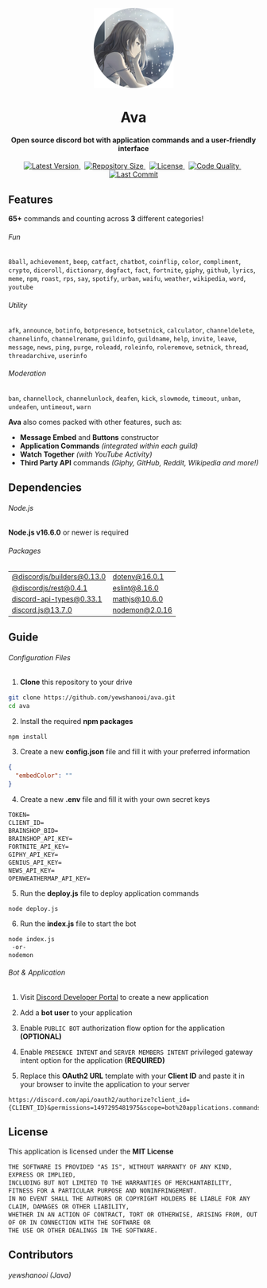 <p align="center">
    <img src=".github/readme_icon.png" width="161" height="161"/>
</p>

<h1 align="center">
    Ava
    <br/>
</h1>

<h4 align="center">Open source discord bot with application commands and a user-friendly interface</h4>

<p align="center">
        <a href="https://github.com/yewshanooi/ava/releases/">
            <img alt="Latest Version" src="https://img.shields.io/github/v/release/yewshanooi/ava?include_prereleases&style=flat-square">
        </a>
    &nbsp;
        <a href="https://github.com/yewshanooi/ava/">
            <img alt="Repository Size" src="https://img.shields.io/github/repo-size/yewshanooi/ava?style=flat-square">
        </a>
    &nbsp;
        <a href="https://github.com/yewshanooi/ava/blob/main/LICENSE">
            <img alt="License" src="https://img.shields.io/github/license/yewshanooi/ava?style=flat-square">
        </a>
    &nbsp;
        <a href="https://www.codefactor.io/repository/github/yewshanooi/ava/">
            <img alt="Code Quality" src="https://img.shields.io/codefactor/grade/github/yewshanooi/ava?style=flat-square">
        </a>
    &nbsp;
        <a href="https://github.com/yewshanooi/ava/commits/">
            <img alt="Last Commit" src="https://img.shields.io/github/last-commit/yewshanooi/ava?style=flat-square">
        </a>
</p>

## Features
**65+** commands and counting across **3** different categories!
###### Fun
`8ball`, `achievement`, `beep`, `catfact`, `chatbot`, `coinflip`, `color`, `compliment`, `crypto`, `diceroll`, `dictionary`, `dogfact`, `fact`, `fortnite`, `giphy`, `github`, `lyrics`, `meme`, `npm`, `roast`, `rps`, `say`, `spotify`, `urban`, `waifu`, `weather`, `wikipedia`, `word`, `youtube`

###### Utility
`afk`, `announce`, `botinfo`, `botpresence`, `botsetnick`, `calculator`, `channeldelete`, `channelinfo`, `channelrename`, `guildinfo`, `guildname`, `help`, `invite`, `leave`, `message`, `news`, `ping`, `purge`, `roleadd`, `roleinfo`, `roleremove`, `setnick`, `thread`, `threadarchive`, `userinfo`

###### Moderation
`ban`, `channellock`, `channelunlock`, `deafen`, `kick`, `slowmode`, `timeout`, `unban`, `undeafen`, `untimeout`, `warn`

**Ava** also comes packed with other features, such as:
- **Message Embed** and **Buttons** constructor
- **Application Commands** *(integrated within each guild)*
- **Watch Together** *(with YouTube Activity)*
- **Third Party API** commands *(Giphy, GitHub, Reddit, Wikipedia and more!)*

## Dependencies
###### Node.js
**Node.js v16.6.0** or newer is required

###### Packages
<table>
  <tbody>
    <tr>
      <td><a href="https://www.npmjs.com/package/@discordjs/builders">@discordjs/builders@0.13.0</a></td>
      <td><a href="https://www.npmjs.com/package/dotenv">dotenv@16.0.1</a></td>
    </tr>
    <tr>
      <td><a href="https://www.npmjs.com/package/@discordjs/rest">@discordjs/rest@0.4.1</a></td>
      <td><a href="https://www.npmjs.com/package/eslint">eslint@8.16.0</a></td>
    </tr>
    <tr>
      <td><a href="https://www.npmjs.com/package/discord-api-types">discord-api-types@0.33.1</a></td>
      <td><a href="https://www.npmjs.com/package/mathjs">mathjs@10.6.0</a></td>
    </tr>
    <tr>
      <td><a href="https://www.npmjs.com/package/discord.js">discord.js@13.7.0</a></td>
      <td><a href="https://www.npmjs.com/package/nodemon">nodemon@2.0.16</a></td>
    </tr>
  </tbody>
</table>

## Guide
###### Configuration Files
1. **Clone** this repository to your drive
```sh
git clone https://github.com/yewshanooi/ava.git
cd ava
```
2. Install the required **npm packages**
```
npm install
```
3. Create a new **config.json** file and fill it with your preferred information
```json
{
  "embedColor": ""
}
```
4. Create a new **.env** file and fill it with your own secret keys
```
TOKEN=
CLIENT_ID=
BRAINSHOP_BID=
BRAINSHOP_API_KEY=
FORTNITE_API_KEY=
GIPHY_API_KEY=
GENIUS_API_KEY=
NEWS_API_KEY=
OPENWEATHERMAP_API_KEY=
```
5. Run the **deploy.js** file to deploy application commands
```
node deploy.js
```
6. Run the **index.js** file to start the bot
```
node index.js
 -or-
nodemon
```

###### Bot & Application
1. Visit [Discord Developer Portal](https://discord.com/developers/applications) to create a new application

2. Add a **bot user** to your application

3. Enable `PUBLIC BOT` authorization flow option for the application **(OPTIONAL)**

4. Enable `PRESENCE INTENT` and `SERVER MEMBERS INTENT` privileged gateway intent option for the application **(REQUIRED)**

5. Replace this **OAuth2 URL** template with your **Client ID** and paste it in your browser to invite the application to your server
```
https://discord.com/api/oauth2/authorize?client_id={CLIENT_ID}&permissions=1497295481975&scope=bot%20applications.commands
```

## License
This application is licensed under the **MIT License**
```
THE SOFTWARE IS PROVIDED "AS IS", WITHOUT WARRANTY OF ANY KIND, EXPRESS OR IMPLIED, 
INCLUDING BUT NOT LIMITED TO THE WARRANTIES OF MERCHANTABILITY, FITNESS FOR A PARTICULAR PURPOSE AND NONINFRINGEMENT. 
IN NO EVENT SHALL THE AUTHORS OR COPYRIGHT HOLDERS BE LIABLE FOR ANY CLAIM, DAMAGES OR OTHER LIABILITY, 
WHETHER IN AN ACTION OF CONTRACT, TORT OR OTHERWISE, ARISING FROM, OUT OF OR IN CONNECTION WITH THE SOFTWARE OR 
THE USE OR OTHER DEALINGS IN THE SOFTWARE.
```

## Contributors
###### yewshanooi (Java)
